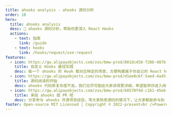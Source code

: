```yaml
---
title: ahooks analysis - ahooks 源码分析
order: 10
hero:
  title: ahooks analysis
  desc: 📖 ahooks 源码分析，帮助你更深入 React Hooks
  actions:
    - text: 指南
      link: /guide
    - text: hooks
      link: /hooks/request/use-request
features:
  - icon: https://gw.alipayobjects.com/zos/bmw-prod/881dc458-f20b-407b-947a-95104b5ec82b/k79dm8ih_w144_h144.png
    title: 自定义 Hooks 最佳实践
    desc: 每一个 ahooks 的 Hook 都对应特定的场景，方便构建属于你自己的 React hooks 工具库
  - icon: https://gw.alipayobjects.com/zos/bmw-prod/d1ee0c6f-5aed-4a45-a507-339a4bfe076c/k7bjsocq_w144_h144.png
    title: 源码阅读的开始
    desc: ahooks 代码库复杂度不高，我们也尽可能给大家讲得更详细，希望能带你进入阅读源码的世界
  - icon: https://gw.alipayobjects.com/zos/bmw-prod/b8570f4d-c1b1-45eb-a1da-abff53159967/kj9t990h_w144_h144.png
    title: 来给 ahooks 提 PR 吧
    desc: 分享参与 ahooks 开源项目经验，带大家熟悉源码的情况下，让大家都能参与到 ahooks 开源中
footer: Open-source MIT Licensed | Copyright © 2022-present<br />Powered by self
---
```


<!-- 请访问 [GitHub](https://github.com/umijs/dumi) 或加入讨论群： -->

<!-- <div>
  <img data-type="dingtalk" src="https://gw.alipayobjects.com/zos/bmw-prod/ec249703-be12-416c-8f33-297e47d9439c/kjy5ls84_w1004_h1346.png" width="300" />
  <img data-type="wechat" src="https://gw.alipayobjects.com/zos/bmw-prod/c18bc2a5-719a-48ca-b225-c79ef88bfb43/k7m10ymd_w1004_h1346.jpeg" width="300" />
</div> -->
